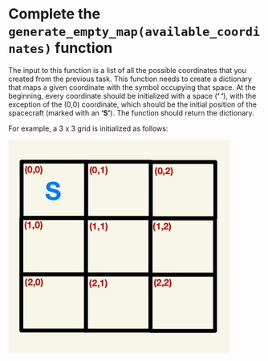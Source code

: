 # Complete the `generate_empty_map(available_coordinates)` function

The input to this function is a list of all the possible coordinates that you created from the previous task. This function needs to create a dictionary that maps a given coordinate with the symbol occupying that space. At the beginning, every coordinate should be initialized with a space (**‘ ‘**), with the exception of the (0,0) coordinate, which should be the initial position of the spacecraft (marked with an **‘S’**). The function should return the dictionary.

For example, a 3 x 3 grid is initialized as follows:

![grid-3.PNG](../assets/pFXfpkqRQzq4nkzgSOKg.png)

